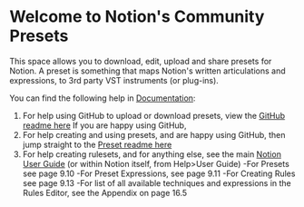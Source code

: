 # Welcome to Notion's Community Presets

This space allows you to download, edit, upload and share presets for Notion. A preset is something that maps Notion's written articulations and expressions, to 3rd party VST instruments (or plug-ins).

You can find the following help in [Documentation](Documentation):

1. For help using GitHub to upload or download presets, view the [GitHub readme here](Documentation/Using%20GitHub.md)
If you are happy using GitHub,  
2. For help creating and using presets, and are happy using GitHub, then jump straight to the [Preset readme here](Documentation/Plug-in%20Presets.md) 
3. For help creating rulesets, and for anything else, see the main [Notion User Guide](Documentation/Notion%206.3%20User%20Guide.pdf) (or within Notion itself, from Help>User Guide)
   -For Presets see page 9.10
   -For Preset Expressions, see page 9.11
   -For Creating Rules see page 9.13
   -For list of all available techniques and expressions in the Rules Editor, see the Appendix on page 16.5

